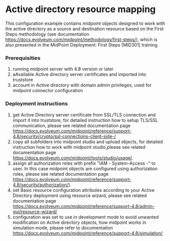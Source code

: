 # **Active directory resource mapping**
This configuration example contains midpoint objects designed to work with the active directory as a source and destination resource based on the First Steps methodology (see documentation https://docs.evolveum.com/midpoint/methodology/first-steps/), which is also presented in the MidPoint Deployment: First Steps [MID301] training
### Prerequisities
1. running midpoint server with 4.8 version or later
2. aAvailable Active directory server certificates and imported into truststore
3. account in Active directory with domain admin privileges, used for midpoint connector configuration

### Deployment instructions

1. get Active Directory server certificate from SSL/TLS connection and import it into truststore, for detailed instruction how to setup TLS/SSL communication, please see related documentation page https://docs.evolveum.com/midpoint/reference/support-4.8/security/crypto/ssl-connections-client-side-/
2. copy all subfolders into midpoint studio and upload objects, for detailed instruction how to work with midpoint studio,please see related documentation page https://docs.evolveum.com/midpoint/tools/studio/usage/.
3. assign all authorization roles with prefix "IAM - System-Access -" to user. In this case midpoint objects are configured using authorization roles,  please see related documentation page  https://docs.evolveum.com/midpoint/reference/support-4.8/security/authorization/).
4. set Basic resource configuration attributes according to your Active Directory deployment using resource wizard, please see related documentation page https://docs.evolveum.com/midpoint/reference/support-4.8/admin-gui/resource-wizard/
5. configuration was set to use in development mode to avoid unwanted modification on Active directory objects, how midpoint works in simulation mode, please refer to documentation https://docs.evolveum.com/midpoint/reference/support-4.8/simulation/
